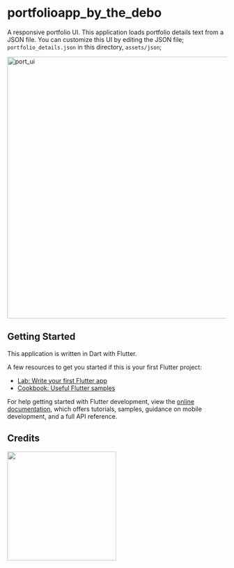 # portfolioapp_by_the_debo

A responsive portfolio UI. This application loads portfolio details text from a JSON file. You can customize this UI by editing the JSON file; `portfolio_details.json` in this directory, `assets/json`;

<img width="600" alt="port_ui" src="https://github.com/Kodrillar/responsive_portfolio/assets/67793558/4661f18a-3e1c-4023-8d67-82419f97adb7">

## Getting Started

This application is written in Dart with Flutter.

A few resources to get you started if this is your first Flutter project:

- [Lab: Write your first Flutter app](https://docs.flutter.dev/get-started/codelab)
- [Cookbook: Useful Flutter samples](https://docs.flutter.dev/cookbook)

For help getting started with Flutter development, view the
[online documentation](https://docs.flutter.dev/), which offers tutorials,
samples, guidance on mobile development, and a full API reference.

## Credits

<img width="250" src="https://github.com/Kodrillar/Strish/assets/67793558/8e87270e-5470-47e8-aa79-2db74919ce79"></img>
